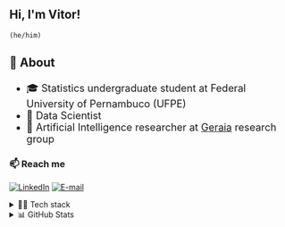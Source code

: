 ## Hi, I'm Vitor!
``(he/him) ``

<div style = 'font-size: 18px'>

### 🌱 About
- 🎓 Statistics undergraduate student at Federal University of Pernambuco (UFPE)
- 🔬 Data Scientist
- 🧠 Artificial Intelligence researcher at [Geraia](https://instagram.com/geraiaverso/) research group
  
</div>

<div>

### 📫 Reach me
  
[![LinkedIn](https://img.shields.io/badge/linkedin-0D1117?style=for-the-badge&logo=linkedin)](https://www.linkedin.com/in/vitornegromonte/)
[![E-mail](https://img.shields.io/badge/mail_me-0D1117?style=for-the-badge&logo=gmail)](mailto:vnco@cin.ufpe.br)

<details>
<summary>👨‍💻 Tech stack </summary>
  
### AI/ML engineering
![Python](https://img.shields.io/badge/python-0D1117?style=for-the-badge&logo=python)
![NumPy](http://img.shields.io/badge/numpy-0D1117?style=for-the-badge&logo=Numpy&logoColor=blue)
![Pandas](https://img.shields.io/badge/pandas-0D1117?style=for-the-badge&logo=Pandas&logoColor=654FF0)
![Plotly](https://img.shields.io/badge/Plotly-0D1117?style=for-the-badge&logo=plotly&logoColor=777BB4)

![scikit-learn](https://img.shields.io/badge/scikit--learn-0D1117.svg?style=for-the-badge&logo=scikit-learn&logoColor=orange)

![Pytorch](https://img.shields.io/badge/PyTorch-0D1117?style=for-the-badge&logo=pytorch&logoColor=EE4C2C)
![Lightining](https://img.shields.io/badge/Lightning-0D1117?style=for-the-badge&logo=lightning&logoColor=792DE4)

![Tensorflow](https://img.shields.io/badge/TensorFlow-0D1117?style=for-the-badge&logo=tensorflow&logoColor=FF6F00)
![Keras](https://img.shields.io/badge/Keras-0d1117.svg?style=for-the-badge&logo=Keras&logoColor=%23D00000)

<!--
### Other languages
![R](https://img.shields.io/badge/R-0D1117?style=for-the-badge&logo=r)
![C](https://img.shields.io/badge/c-0d1117.svg?style=for-the-badge&logo=c&logoColor=00599C)
![C++](https://img.shields.io/badge/C++-0d1117.svg?style=for-the-badge&logo=c%2B%2B&logoColor=00599C)
-->

</details>
<details> <summary> 📊 GitHub Stats </summary>
<div align='center'>
<a href="https://github.com/vitornegromonte">
  
  <img height="145em" src="https://github-readme-stats.vercel.app/api?username=vitornegromonte&show_icons=true&theme=github_dark&hide_border=true&include_all_commits=true&count_private=true"/>
  <img height="145em" src="https://github-readme-stats.vercel.app/api/top-langs/?username=vitornegromonte&layout=compact&langs_count=7&theme=github_dark&hide_border=true"/>
</a>
</details>
</div>

